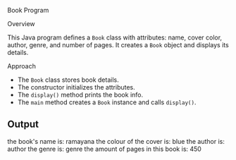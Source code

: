 Book Program

Overview

This Java program defines a `Book` class with attributes: name, cover color, author, genre, and number of pages. It creates a `Book` object and displays its details.

Approach

* The `Book` class stores book details.
* The constructor initializes the attributes.
* The `display()` method prints the book info.
* The `main` method creates a `Book` instance and calls `display()`.

## Output
the book's name is: ramayana
the colour of the cover is: blue
the author is: author
the genre is: genre
the amount of pages in this book is: 450


